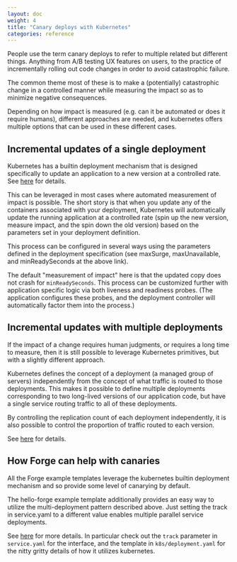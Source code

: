 ```yaml
---
layout: doc
weight: 4
title: "Canary deploys with Kubernetes"
categories: reference
---
```

People use the term canary deploys to refer to multiple related but
different things. Anything from A/B testing UX features on users, to
the practice of incrementally rolling out code changes in order to
avoid catastrophic failure.

The common theme most of these is to make a (potentially) catastrophic
change in a controlled manner while measuring the impact so as to
minimize negative consequences.

Depending on how impact is measured (e.g. can it be automated or does
it require humans), different approaches are needed, and kubernetes
offers multiple options that can be used in these different cases.

## Incremental updates of a single deployment

Kubernetes has a builtin deployment mechanism that is designed
specifically to update an application to a new version at a controlled
rate. See
[here](https://kubernetes.io/docs/concepts/workloads/controllers/deployment/)
for details.

This can be leveraged in most cases where automated measurement of
impact is possible. The short story is that when you update any of the
containers associated with your deployment, Kubernetes will
automatically update the running application at a controlled rate
(spin up the new version, measure impact, and the spin down the old
version) based on the parameters set in your deployment definition.

This process can be configured in several ways using the parameters
defined in the deployment specification (see maxSurge, maxUnavailable,
and minReadySeconds at the above link).

The default "measurement of impact" here is that the updated copy does
not crash for `minReadySeconds`. This process can be customized further
with application specific logic via both liveness and readiness
probes. (The application configures these probes, and the deployment
controller will automatically factor them into the process.)

## Incremental updates with multiple deployments

If the impact of a change requires human judgments, or requires a long
time to measure, then it is still possible to leverage Kubernetes
primitives, but with a slightly different approach.

Kubernetes defines the concept of a deployment (a managed group of
servers) independently from the concept of what traffic is routed to
those deployments. This makes it possible to define multiple
deployments corresponding to two long-lived versions of our
application code, but have a single service routing traffic to all of
these deployments.

By controlling the replication count of each deployment independently,
it is also possible to control the proportion of traffic routed to
each version.

See
[here](https://kubernetes.io/docs/concepts/cluster-administration/manage-deployment/#canary-deployments)
for details.

## How Forge can help with canaries

All the Forge example templates leverage the kubernetes builtin
deployment mechanism and so provide some level of canarying by
default.

The hello-forge example template additionally provides an easy way to
utilize the multi-deployment pattern described above. Just setting the
track in service.yaml to a different value enables multiple parallel
service deployments.

See [here](https://github.com/datawire/hello-forge) for more
details. In particular check out the `track` parameter in
`service.yaml` for the interface, and the template in
`k8s/deployment.yaml` for the nitty gritty details of how it utilizes
kubernetes.
